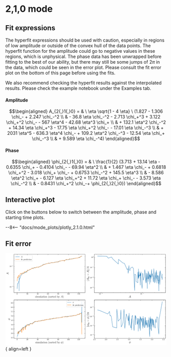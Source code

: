 
# 2,1,0 mode

## Fit expressions

The hyperfit expressions should be used with caution, especially in regions of low amplitude or outside of the convex hull of the data points.
The hyperfit function for the amplitude could go to negative values in these regions, which is unphysical.
The phase data has been unwrapped before fitting to the best of our ability, but there may still be some jumps of $2\pi$ in the data, which could be seen in the error plot.
Please consult the fit error plot on the bottom of this page before using the fits.

We also recommend checking the hyperfit results against the interpolated results. 
Please check the example notebook under the Examples tab.

#### Amplitude
$$\begin{aligned}
A_{2{,}1{,}0} = & \ \eta \sqrt{1 - 4 \eta} \ (1.827 - 1.306 \chi_- + 2.247 \chi_-^2 \\ 
 & - 36.8 \eta \chi_-^2 - 2.713 \chi_+^3 + 3.122 \chi_+^2 \chi_- - 567 \eta^4 - 42.68 \eta^3 \chi_+ \\ 
 & + 132.1 \eta^2 \chi_-^2 + 14.34 \eta \chi_+^3 - 17.75 \eta \chi_+^2 \chi_- - 17.01 \eta \chi_-^3 \\ 
 & + 2031 \eta^5 - 636.3 \eta^4 \chi_- + 109.2 \eta^2 \chi_-^3 - 12.54 \eta \chi_+ \chi_-^3 \\ 
 & + 9.589 \eta \chi_-^4)
\end{aligned}$$

#### Phase
$$\begin{aligned}
\phi_{2{,}1{,}0} = & \ \frac{1}{2} (3.713 + 13.14 \eta - 0.6355 \chi_+ - 0.4104 \chi_- - 69.94 \eta^2 \\ 
 & + 1.467 \eta \chi_- + 0.6818 \chi_+^2 - 3.018 \chi_+ \chi_- + 0.6753 \chi_-^2 + 145.5 \eta^3 \\ 
 & - 8.586 \eta^2 \chi_+ - 6.127 \eta \chi_+^2 + 11.72 \eta \chi_+ \chi_- - 3.573 \eta \chi_-^2 \\ 
 & - 0.8431 \chi_+^2 \chi_-+ \phi_{2{,}2{,}0})
\end{aligned}$$


## Interactive plot

Click on the buttons below to switch between the amplitude, phase and starting time plots.

--8<-- "docs/mode_plots/plotly_2.1.0.html"


## Fit error

![Image title](../mode_plots/fit_err_2.1.0.png){ align=left }
    